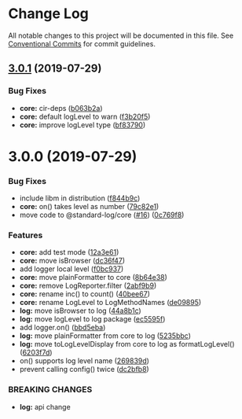 # Change Log

All notable changes to this project will be documented in this file.
See [Conventional Commits](https://conventionalcommits.org) for commit guidelines.

## [3.0.1](https://github.com/unional/standard-log/compare/@standard-log/core@3.0.0...@standard-log/core@3.0.1) (2019-07-29)


### Bug Fixes

* **core:** cir-deps ([b063b2a](https://github.com/unional/standard-log/commit/b063b2a))
* **core:** default logLevel to warn ([f3b20f5](https://github.com/unional/standard-log/commit/f3b20f5))
* **core:** improve logLevel type ([bf83790](https://github.com/unional/standard-log/commit/bf83790))





# 3.0.0 (2019-07-29)


### Bug Fixes

* include libm in distribution ([f844b9c](https://github.com/unional/standard-log/commit/f844b9c))
* **core:** on() takes level as number ([79c82e1](https://github.com/unional/standard-log/commit/79c82e1))
* move code to @standard-log/core ([#16](https://github.com/unional/standard-log/issues/16)) ([0c769f8](https://github.com/unional/standard-log/commit/0c769f8))


### Features

* **core:** add test mode ([12a3e61](https://github.com/unional/standard-log/commit/12a3e61))
* **core:** move isBrowser ([dc36f47](https://github.com/unional/standard-log/commit/dc36f47))
* add logger local level ([f0bc937](https://github.com/unional/standard-log/commit/f0bc937))
* **core:** move plainFormatter to core ([8b64e38](https://github.com/unional/standard-log/commit/8b64e38))
* **core:** remove LogReporter.filter ([2abf9b9](https://github.com/unional/standard-log/commit/2abf9b9))
* **core:** rename inc() to count() ([40bee67](https://github.com/unional/standard-log/commit/40bee67))
* **core:** rename LogLevel to LogMethodNames ([de09895](https://github.com/unional/standard-log/commit/de09895))
* **log:** move isBrowser to log ([44a8b1c](https://github.com/unional/standard-log/commit/44a8b1c))
* **log:** move logLevel to log package ([ec5595f](https://github.com/unional/standard-log/commit/ec5595f))
* add logger.on() ([bbd5eba](https://github.com/unional/standard-log/commit/bbd5eba))
* **log:** move plainFormatter from core to log ([5235bbc](https://github.com/unional/standard-log/commit/5235bbc))
* **log:** move toLogLevelDisplay from core to log as formatLogLevel() ([6203f7d](https://github.com/unional/standard-log/commit/6203f7d))
* on() supports log level name ([269839d](https://github.com/unional/standard-log/commit/269839d))
* prevent calling config() twice ([dc2bfb8](https://github.com/unional/standard-log/commit/dc2bfb8))


### BREAKING CHANGES

* **log:** api change
